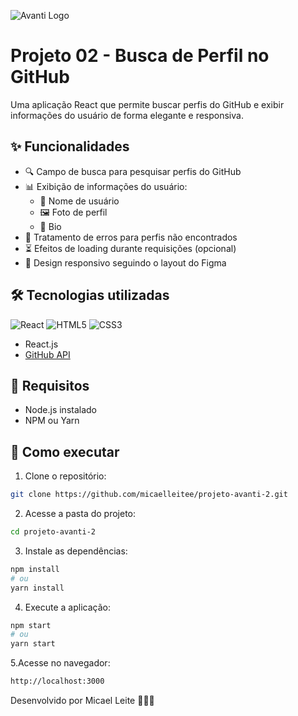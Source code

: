 ![Avanti Logo](https://penseavanti.com.br/ecommerce/wp-content/themes/avanti/assets/img/logo-black.svg)
# Projeto 02 - Busca de Perfil no GitHub



Uma aplicação React que permite buscar perfis do GitHub e exibir informações do usuário de forma elegante e responsiva.

## ✨ Funcionalidades

- 🔍 Campo de busca para pesquisar perfis do GitHub
- 📊 Exibição de informações do usuário:
  - 👤 Nome de usuário
  - 🖼️ Foto de perfil
  - 📝 Bio
- 🚨 Tratamento de erros para perfis não encontrados
- ⏳ Efeitos de loading durante requisições (opcional)
- 🎨 Design responsivo seguindo o layout do Figma

## 🛠️ Tecnologias utilizadas

![React](https://img.shields.io/badge/-React-blue?logo=react&logoColor=white)
![HTML5](https://img.shields.io/badge/-HTML5-E34F26?logo=html5&logoColor=white)
![CSS3](https://img.shields.io/badge/-CSS3-yellow?logo=css3&logoColor=white)

- React.js
- [GitHub API](https://docs.github.com/en/rest)

## 🎯 Requisitos

- Node.js instalado
- NPM ou Yarn

## 🚀 Como executar

1. Clone o repositório:
```bash
git clone https://github.com/micaelleitee/projeto-avanti-2.git
````

2. Acesse a pasta do projeto:
```bash
cd projeto-avanti-2
````
3. Instale as dependências:
```bash
npm install
# ou
yarn install
````
4. Execute a aplicação:
```bash
npm start
# ou
yarn start
````
5.Acesse no navegador:
```bash
http://localhost:3000
````

Desenvolvido por Micael Leite 👨🏽‍💻
